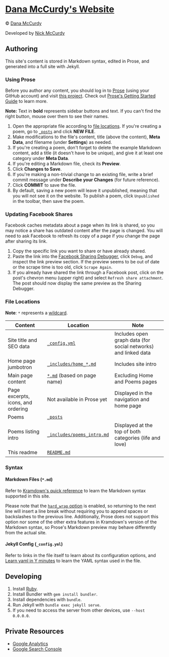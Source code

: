 # [Dana McCurdy's Website](http://danamccurdy.com)

&copy; [Dana McCurdy](http://danamccurdy.com/)

Developed by [Nick McCurdy](http://nickmccurdy.com/)

## Authoring
This site's content is stored in Markdown syntax, edited in Prose, and generated into a full site with Jekyll.

### Using Prose
Before you author any content, you should log in to [Prose](http://prose.io/) (using your GitHub account) and visit [this project](http://prose.io/#danamcc/danamcc.github.io). Check out [Prose's Getting Started Guide](https://github.com/prose/prose/wiki/Getting-Started) to learn more.

**Note:** Text in **bold** represents sidebar buttons and text. If you can't find the right button, mouse over them to see their names.

1. Open the appropriate file according to [file locations](#file-locations). If you're creating a poem, go to [`_posts`](http://prose.io/#danamcc/danamcc.github.io/tree/master/_posts) and click **NEW FILE**.
2. Make modifications to the file's content, title (above the content), **Meta Data**, and filename (under **Settings**) as needed.
3. If you're creating a poem, don't forget to delete the example Markdown content, add a title (it doesn't have to be unique), and give it at least one category under **Meta Data**.
4. If you're editing a Markdown file, check its **Preview**.
5. Click **Changes to Save**.
6. If you're making a non-trivial change to an existing file, write a brief commit message under **Describe your Changes** (for future reference).
7. Click **COMMIT** to save the file.
8. By default, saving a new poem will leave it unpublished, meaning that you will not see it on the website. To publish a poem, click `Unpublished` in the toolbar, then save the poem.

### Updating Facebook Shares
Facebook caches metadata about a page when its link is shared, so you may notice a share has outdated content after the page is changed. You will need to ask Facebook to refresh its copy of a page if you change the page after sharing its link.

1. Copy the specific link you want to share or have already shared.
2. Paste the link into the [Facebook Sharing Debugger](https://developers.facebook.com/tools/debug/sharing/), click `Debug`, and inspect the link preview section. If the preview seems to be out of date or the scrape time is too old, click `Scrape Again`.
3. If you already have shared the link through a Facebook post, click on the post's chevron menu (upper right) and select `Refresh share attachment`. The post should now display the same preview as the Sharing Debugger.

### File Locations
**Note**: `*` represents a [wildcard](https://en.wikipedia.org/wiki/Wildcard_character).

| Content | Location | Note |
| --- | --- | --- |
| Site title and SEO data | [`_config.yml`](_config.yml) | Includes open graph data (for social networks) and linked data |
| Home page jumbotron | [`_includes/home_*.md`](_includes) | Includes site intro |
| Main page content | [`*.md`](.) (based on page name) | Excluding Home and Poems pages |
| Page excerpts, icons, and ordering | Not available in Prose yet | Displayed in the navigation and home page |
| Poems | [`_posts`](_posts) |
| Poems listing intro | [`_includes/poems_intro.md`](includes/poems_intro.md) | Displayed at the top of both categories (life and love) |
| This readme | [`README.md`](README.md) |

### Syntax

#### Markdown Files (`*.md`)
Refer to [Kramdown's quick reference](http://kramdown.gettalong.org/quickref.html) to learn the Markdown syntax supported in this site.

Please note that the [`hard_wrap` option](http://kramdown.gettalong.org/options.html#option-hard-wrap) is enabled, so returning to the next line will insert a line break without requiring you to append spaces or backslashes to the previous line. Additionally, Prose does not support this option nor some of the other extra features in Kramdown's version of the Markdown syntax, so Prose's Markdown preview may behave differently from the actual site.

#### Jekyll Config (`_config.yml`)
Refer to links in the file itself to learn about its configuration options, and [Learn yaml in Y minutes](https://learnxinyminutes.com/docs/yaml/) to learn the YAML syntax used in the file.

## Developing
1. Install [Ruby](https://www.ruby-lang.org/).
2. Install Bundler with `gem install bundler`.
3. Install dependencies with `bundle`.
4. Run Jekyll with `bundle exec jekyll serve`.
5. If you need to access the server from other devices, use `--host 0.0.0.0`.

## Private Resources
- [Google Analytics](https://analytics.google.com/analytics/web/#report/defaultid/a51703743w83996550p87034958/)
- [Google Search Console](https://www.google.com/webmasters/tools/dashboard?siteUrl=http%3A%2F%2Fdanamccurdy.com%2F)
